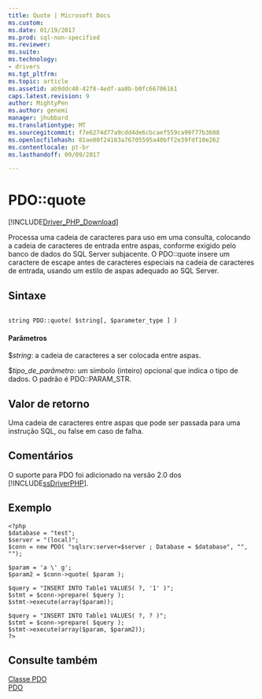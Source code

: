 ```yaml
---
title: Quote | Microsoft Docs
ms.custom: 
ms.date: 01/19/2017
ms.prod: sql-non-specified
ms.reviewer: 
ms.suite: 
ms.technology:
- drivers
ms.tgt_pltfrm: 
ms.topic: article
ms.assetid: ab9ddc48-42f8-4edf-aa8b-b0fc66706161
caps.latest.revision: 9
author: MightyPen
ms.author: genemi
manager: jhubbard
ms.translationtype: MT
ms.sourcegitcommit: f7e6274d77a9cdd4de6cbcaef559ca99f77b3608
ms.openlocfilehash: 81ae80f24183a76705595a40bff2e39fdf10e262
ms.contentlocale: pt-br
ms.lasthandoff: 09/09/2017

---
```

# <a name="pdoquote"></a>PDO::quote
[!INCLUDE[Driver_PHP_Download](../../includes/driver_php_download.md)]

Processa uma cadeia de caracteres para uso em uma consulta, colocando a cadeia de caracteres de entrada entre aspas, conforme exigido pelo banco de dados do SQL Server subjacente. O PDO::quote insere um caractere de escape antes de caracteres especiais na cadeia de caracteres de entrada, usando um estilo de aspas adequado ao SQL Server.  
  
## <a name="syntax"></a>Sintaxe  
  
```  
  
string PDO::quote( $string[, $parameter_type ] )  
```  
  
#### <a name="parameters"></a>Parâmetros  
$*string*: a cadeia de caracteres a ser colocada entre aspas.  
  
$*tipo_de_parâmetro*: um símbolo (inteiro) opcional que indica o tipo de dados.  O padrão é PDO::PARAM_STR.  
  
## <a name="return-value"></a>Valor de retorno  
Uma cadeia de caracteres entre aspas que pode ser passada para uma instrução SQL, ou false em caso de falha.  
  
## <a name="remarks"></a>Comentários  
O suporte para PDO foi adicionado na versão 2.0 dos [!INCLUDE[ssDriverPHP](../../includes/ssdriverphp_md.md)].  
  
## <a name="example"></a>Exemplo  
  
```  
<?php  
$database = "test";  
$server = "(local)";  
$conn = new PDO( "sqlsrv:server=$server ; Database = $database", "", "");  
  
$param = 'a \' g';  
$param2 = $conn->quote( $param );  
  
$query = "INSERT INTO Table1 VALUES( ?, '1' )";  
$stmt = $conn->prepare( $query );  
$stmt->execute(array($param));  
  
$query = "INSERT INTO Table1 VALUES( ?, ? )";  
$stmt = $conn->prepare( $query );  
$stmt->execute(array($param, $param2));  
?>  
```  
  
## <a name="see-also"></a>Consulte também  
[Classe PDO](../../connect/php/pdo-class.md)  
[PDO](http://go.microsoft.com/fwlink/?LinkID=187441)  
  

